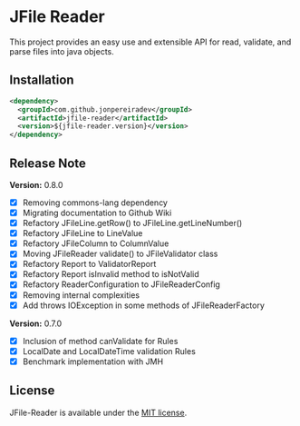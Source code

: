 # JFile Reader

This project provides an easy use and extensible API for read, validate, and parse files into java objects.

## Installation

```xml
<dependency>
  <groupId>com.github.jonpereiradev</groupId>
  <artifactId>jfile-reader</artifactId>
  <version>${jfile-reader.version}</version>
</dependency>
```

## Release Note

**Version:** 0.8.0

- [x] Removing commons-lang dependency
- [x] Migrating documentation to Github Wiki
- [x] Refactory JFileLine.getRow() to JFileLine.getLineNumber()
- [x] Refactory JFileLine to LineValue
- [x] Refactory JFileColumn to ColumnValue
- [x] Moving JFileReader validate() to JFileValidator class
- [X] Refactory Report to ValidatorReport
- [X] Refactory Report isInvalid method to isNotValid
- [X] Refactory ReaderConfiguration to JFileReaderConfig
- [X] Removing internal complexities
- [X] Add throws IOException in some methods of JFileReaderFactory

**Version:** 0.7.0

- [x] Inclusion of method canValidate for Rules
- [x] LocalDate and LocalDateTime validation Rules
- [x] Benchmark implementation with JMH

## License

JFile-Reader is available under the [MIT license](https://tldrlegal.com/license/mit-license).
